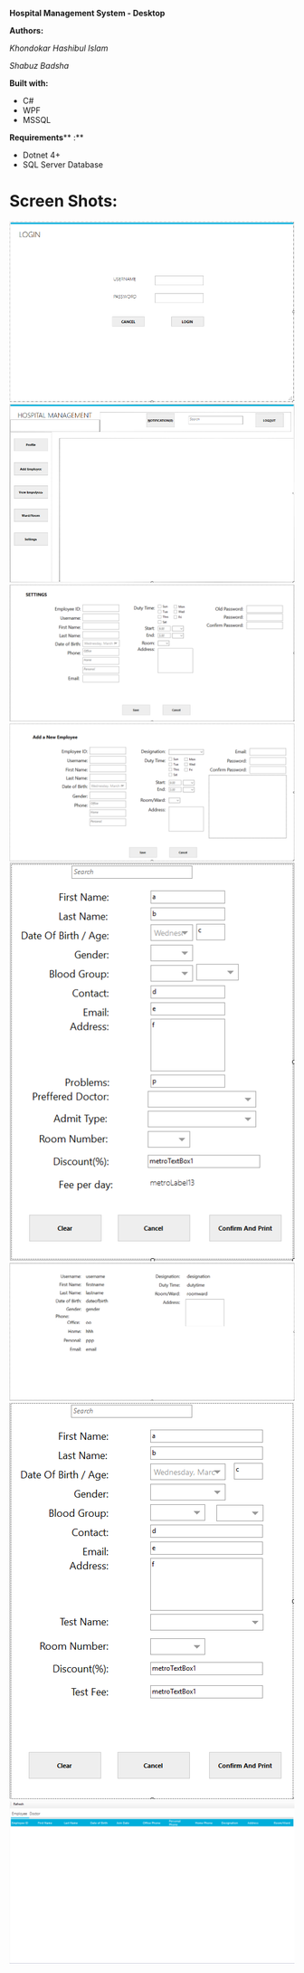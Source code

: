 

**Hospital Management System - Desktop**

**Authors:**

_Khondokar Hashibul Islam_

_Shabuz Badsha_



**Built with:**

- C#
- WPF
- MSSQL

**Requirements**** :**

- Dotnet 4+
- SQL Server Database
 


#



# Screen Shots:

![](Screenshots/1.PNG)
![](Screenshots/2.PNG)
![](Screenshots/3.PNG)
![](Screenshots/4.PNG)
![](Screenshots/5.PNG)
![](Screenshots/6.PNG)
![](Screenshots/7.PNG)
![](Screenshots/8.PNG)
